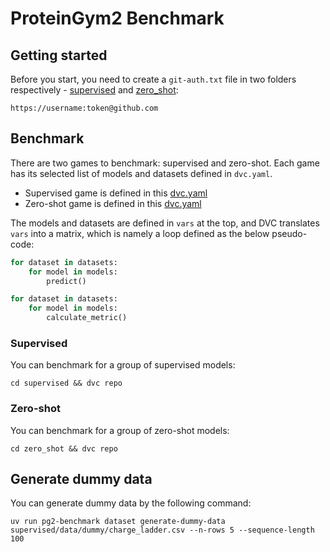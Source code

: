 # ProteinGym2 Benchmark

## Getting started

Before you start, you need to create a `git-auth.txt` file in two folders respectively - [supervised](supervised) and [zero_shot](zero_shot):

```
https://username:token@github.com
```

## Benchmark

There are two games to benchmark: supervised and zero-shot. Each game has its selected list of models and datasets defined in `dvc.yaml`.

- Supervised game is defined in this [dvc.yaml](supervised/dvc.yaml)
- Zero-shot game is defined in this [dvc.yaml](zero_shot/dvc.yaml)

The models and datasets are defined in `vars` at the top, and DVC translates `vars` into a matrix, which is namely a loop defined as the below pseudo-code:

```python
for dataset in datasets:
    for model in models:
        predict()

for dataset in datasets:
    for model in models:
        calculate_metric()
```

### Supervised

You can benchmark for a group of supervised models:
```shell
cd supervised && dvc repo
```

### Zero-shot

You can benchmark for a group of zero-shot models:
```shell
cd zero_shot && dvc repo
```

## Generate dummy data

You can generate dummy data by the following command:
```shell
uv run pg2-benchmark dataset generate-dummy-data supervised/data/dummy/charge_ladder.csv --n-rows 5 --sequence-length 100
```